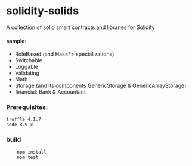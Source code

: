 # solidity-solids
A collection of solid smart contracts and libraries for Solidity


#### sample:
* RoleBased (and Has<*> specializations)
* Switchable
* Loggable
* Validating
* Math
* Storage (and its components GenericStorage & GenericArrayStorage)
* financial: Bank & Accountant


### Prerequisites:

```
truffle 4.1.7
node 8.9.x
```

### build
```
    npm install
    npm test
```


